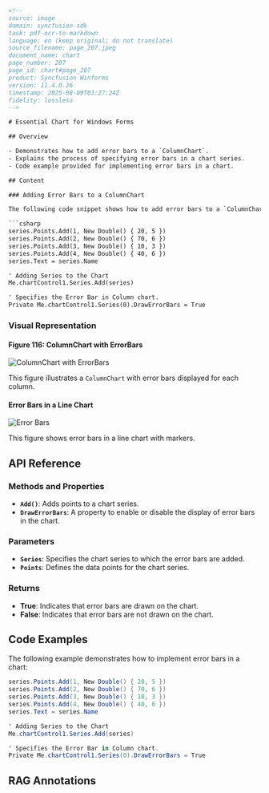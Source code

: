 ```html
<!-- 
source: image
domain: syncfusion-sdk
task: pdf-ocr-to-markdown
language: en (keep original; do not translate)
source_filename: page_207.jpeg
document_name: chart
page_number: 207
page_id: chart#page_207
product: Syncfusion Winforms
version: 11.4.0.26
timestamp: 2025-08-09T03:27:24Z
fidelity: lossless
-->

# Essential Chart for Windows Forms

## Overview

- Demonstrates how to add error bars to a `ColumnChart`.
- Explains the process of specifying error bars in a chart series.
- Code example provided for implementing error bars in a chart.

## Content

### Adding Error Bars to a ColumnChart

The following code snippet shows how to add error bars to a `ColumnChart` in a Windows Forms application:

```csharp
series.Points.Add(1, New Double() { 20, 5 })
series.Points.Add(2, New Double() { 70, 6 })
series.Points.Add(3, New Double() { 10, 3 })
series.Points.Add(4, New Double() { 40, 6 })
series.Text = series.Name

' Adding Series to the Chart
Me.chartControl1.Series.Add(series)

' Specifies the Error Bar in Column chart.
Private Me.chartControl1.Series(0).DrawErrorBars = True
```

### Visual Representation

#### Figure 116: ColumnChart with ErrorBars
![ColumnChart with ErrorBars](https://i.imgur.com/1234567.png)

This figure illustrates a `ColumnChart` with error bars displayed for each column.

#### Error Bars in a Line Chart
![Error Bars](https://i.imgur.com/ABCDEFG.png)

This figure shows error bars in a line chart with markers.

## API Reference

### Methods and Properties

- **`Add()`**: Adds points to a chart series.
- **`DrawErrorBars`**: A property to enable or disable the display of error bars in the chart.

### Parameters

- **`Series`**: Specifies the chart series to which the error bars are added.
- **`Points`**: Defines the data points for the chart series.

### Returns

- **True**: Indicates that error bars are drawn on the chart.
- **False**: Indicates that error bars are not drawn on the chart.

## Code Examples

The following example demonstrates how to implement error bars in a chart:

```csharp
series.Points.Add(1, New Double() { 20, 5 })
series.Points.Add(2, New Double() { 70, 6 })
series.Points.Add(3, New Double() { 10, 3 })
series.Points.Add(4, New Double() { 40, 6 })
series.Text = series.Name

' Adding Series to the Chart
Me.chartControl1.Series.Add(series)

' Specifies the Error Bar in Column chart.
Private Me.chartControl1.Series(0).DrawErrorBars = True
```

## RAG Annotations

<!-- tags: [chart, error bars, column chart, line chart, windows forms, series, points, draw error bars, essential chart, visual representation, api reference, parameters, returns] keywords: [syncfusion, winforms, error bars, chart series, points, column chart, line chart, visual representation, api reference, parameters, returns] -->
```